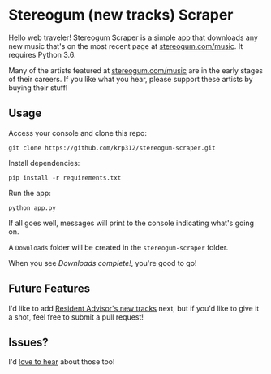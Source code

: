 # Stereogum (new tracks) Scraper

Hello web traveler! Stereogum Scraper is a simple app that downloads any new music that's on the most recent page at [stereogum.com/music](https://www.stereogum.com/music/). It requires Python 3.6.

Many of the artists featured at [stereogum.com/music](https://www.stereogum.com/music/) are in the early stages of their careers. If you like what you hear, please support these artists by buying their stuff!

## Usage

Access your console and clone this repo:

`git clone https://github.com/krp312/stereogum-scraper.git`

Install dependencies:

`pip install -r requirements.txt`

Run the app:

`python app.py`

If all goes well, messages will print to the console indicating what's going on.

A `Downloads` folder will be created in the `stereogum-scraper` folder.

When you see _Downloads complete!_, you're good to go!

## Future Features

I'd like to add [Resident Advisor's new tracks](https://www.residentadvisor.net/tracks) next, but if you'd like to give it a shot, feel free to submit a pull request!

## Issues?

I'd [love to hear](https://github.com/krp312/stereogum-scraper/issues) about those too!